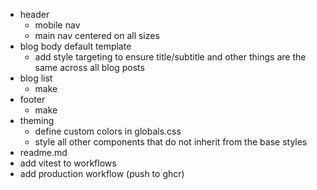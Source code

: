 -   header
    -   mobile nav
    -   main nav centered on all sizes
-   blog body default template
    -   add style targeting to ensure title/subtitle and other things are the same across all blog posts
-   blog list
    -   make
-   footer
    -   make
-   theming
    -   define custom colors in globals.css
    -   style all other components that do not inherit from the base styles
-   readme.md
-   add vitest to workflows
-   add production workflow (push to ghcr)
